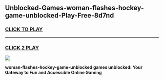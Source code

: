 
## Unblocked-Games-woman-flashes-hockey-game-unblocked-Play-Free-8d7nd
<h3>
<a href="https://premium76.site?title=woman-flashes-hockey-game-unblocked&ref=10A">CLICK TO PLAY</a></h3>
<hr>

<h3>
<a href="https://premium76.site?title=woman-flashes-hockey-game-unblocked&ref=10A">CLICK 2 PLAY</a>
  
</h3>

<a href="https://premium76.site?title=woman-flashes-hockey-game-unblocked&ref=10A"><img src="https://clearcache.store/games.png"></a>


**woman-flashes-hockey-game-unblocked games unblocked: Your Gateway to Fun and Accessible Online Gaming**

